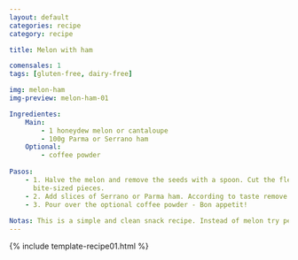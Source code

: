 ```yaml
---
layout: default
categories: recipe
category: recipe

title: Melon with ham

comensales: 1
tags: [gluten-free, dairy-free]

img: melon-ham
img-preview: melon-ham-01

Ingredientes:
    Main:
        - 1 honeydew melon or cantaloupe
        - 100g Parma or Serrano ham
    Optional:
        - coffee powder
        
Pasos:
    - 1. Halve the melon and remove the seeds with a spoon. Cut the flesh into
      bite-sized pieces.
    - 2. Add slices of Serrano or Parma ham. According to taste remove the fat.
    - 3. Pour over the optional coffee powder - Bon appetit!
 
Notas: This is a simple and clean snack recipe. Instead of melon try peaches. 
---
```

<!--more-->

{% include template-recipe01.html %}

